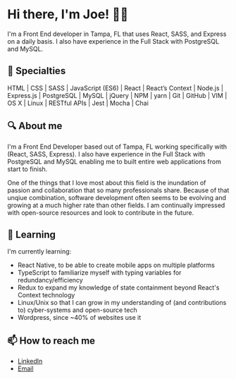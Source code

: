 # Hi there, I'm Joe! 👋🏼

I'm a Front End developer in Tampa, FL that uses React, SASS, and Express on a daily basis. I also have experience in the Full Stack with PostgreSQL and MySQL.

## 💼 Specialties
HTML | CSS | SASS | JavaScript (ES6) | React | React’s Context | Node.js | Express.js | PostgreSQL | MySQL | jQuery | NPM | yarn | Git | GitHub | VIM | OS X | Linux | RESTful APIs | Jest | Mocha | Chai

## 🔍 About me

I'm a Front End Developer based out of Tampa, FL working specifically with (React, SASS, Express). I also have experience in the Full Stack with PostgreSQL and MySQL enabling me to built entire web applications from start to finish.

One of the things that I love most about this field is the inundation of passion and collaboration that so many professionals share. Because of that unqiue combination, software development often seems to be evolving and growing at a much higher rate than other fields. I am continually impressed with open-source resources and look to contribute in the future.

## 🌱 Learning
I'm currently learning:
- React Native, to be able to create mobile apps on multiple platforms
- TypeScript to familiarize myself with typing variables for redundancy/efficiency
- Redux to expand my knowledge of state containment beyond React's Context technology
- Linux/Unix so that I can grow in my understanding of (and contributions to) cyber-systems and open-source tech
- Wordpress, since ~40% of websites use it

## 📫 How to reach me
- [LinkedIn](https://www.linkedin.com/in/joe-wickes/)
- [Email](joe.c.wickes@gmail.com)

<!--
**joewickes/joewickes** is a ✨ _special_ ✨ repository because its `README.md` (this file) appears on your GitHub profile.

Here are some ideas to get you started:

- 🔭 I’m currently working on ...
- 🌱 I’m currently learning ...
- 👯 I’m looking to collaborate on ...
- 🤔 I’m looking for help with ...
- 💬 Ask me about ...
- 📫 How to reach me: ...
- 😄 Pronouns: ...
- ⚡ Fun fact: ...
-->
